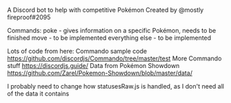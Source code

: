 A Discord bot to help with competitive Pokémon
Created by @mostly fireproof#2095

Commands:
poke - gives information on a specific Pokémon, needs to be finished
move - to be implemented
everything else - to be implemented

Lots of code from here:
Commando sample code
https://github.com/discordjs/Commando/tree/master/test
More Commando stuff
https://discordjs.guide/
Data from Pokémon Showdown
https://github.com/Zarel/Pokemon-Showdown/blob/master/data/

I probably need to change how statusesRaw.js is handled, as I don't need all
of the data it contains
